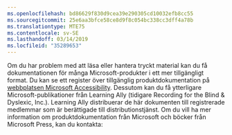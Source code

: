 ```yaml
---
ms.openlocfilehash: bd86629f830d9cea39e290305cd10032efb8cc55
ms.sourcegitcommit: 25e6aa3bfce58ce8d9f8c054bc338cc3dff4a78b
ms.translationtype: MTE75
ms.contentlocale: sv-SE
ms.lasthandoff: 03/14/2019
ms.locfileid: "35289653"
---
```

Om du har problem med att läsa eller hantera tryckt material kan du få dokumentationen för många Microsoft-produkter i ett mer tillgängligt format. Du kan se ett register över tillgänglig produktdokumentation på [webbplatsen Microsoft Accessibility](http://go.microsoft.com/fwlink/?LinkId=8431). Dessutom kan du få ytterligare Microsoft-publikationer från Learning Ally (tidigare Recording for the Blind &amp; Dyslexic, Inc.). Learning Ally distribuerar de här dokumenten till registrerade medlemmar som är berättigade till distributionstjänst. Om du vill ha mer information om produktdokumentation från Microsoft och böcker från Microsoft Press, kan du kontakta: